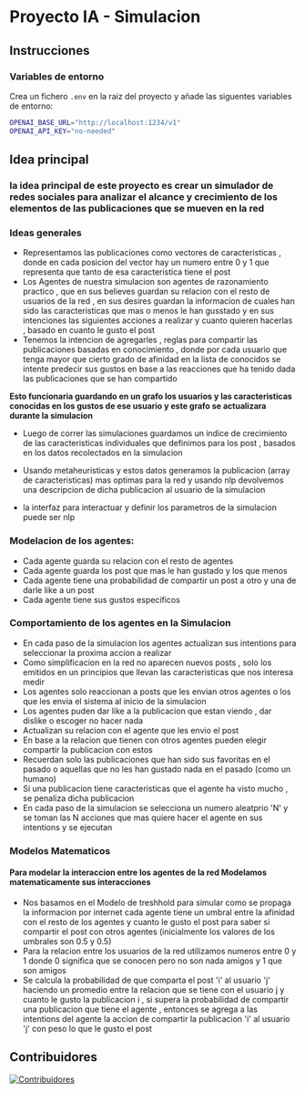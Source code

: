 # Proyecto IA - Simulacion

## Instrucciones

### Variables de entorno

Crea un fichero `.env` en la raiz del proyecto y añade las siguentes variables de entorno:

```bash
OPENAI_BASE_URL="http://localhost:1234/v1"
OPENAI_API_KEY="no-needed"
```


## Idea principal

### la idea principal de este proyecto es crear un simulador de redes sociales para analizar el alcance y crecimiento de los elementos de las publicaciones que se mueven en la red

### Ideas generales

- Representamos las publicaciones como vectores de caracteristicas , donde en cada posicion del vector hay un numero entre 0 y 1 que representa que tanto de esa caracteristica tiene el post
- Los Agentes de nuestra simulacion son agentes de razonamiento practico , que en sus believes guardan su relacion con el resto de usuarios de la red , en sus desires guardan la informacion de cuales han sido las caracteristicas que mas o menos le han gusstado y en sus intenciones las siguientes acciones a realizar y cuanto quieren hacerlas , basado en cuanto le gusto el post
- Tenemos la intencion de agregarles , reglas para compartir las publicaciones basadas en conocimiento , donde por cada usuario que tenga mayor que cierto grado de afinidad en la lista de conocidos se intente predecir sus gustos en base a las reacciones que ha tenido dada las publicaciones que se han compartido

__Esto funcionaria guardando en un grafo los usuarios y las caracteristicas conocidas en los gustos de ese usuario y este grafo se actualizara durante la simulacion__

- Luego de correr las simulaciones guardamos un indice de crecimiento de las caracteristicas individuales que definimos para los post , basados en los datos recolectados en la simulacion
- Usando metaheuristicas y estos datos generamos la publicacion (array de caracteristicas) mas optimas para la red y usando nlp devolvemos una descripcion de dicha publicacion al usuario de la simulacion

- la interfaz para interactuar y definir los parametros de la simulacion puede ser nlp

### Modelacion de los agentes:

- Cada agente guarda su relacion con el resto de agentes
- Cada agente guarda los post que mas le han gustado y los que menos
- Cada agente tiene una probabilidad de compartir un post a otro y una de darle like a un post
- Cada agente tiene sus gustos especificos

### Comportamiento de los agentes en la Simulacion

- En cada paso de la simulacion los agentes actualizan sus intentions para seleccionar la proxima accion a realizar
- Como simplificacion en la red no aparecen nuevos posts , solo los emitidos en un principios que llevan las caracteristicas que nos interesa medir
- Los agentes solo reaccionan a posts que les envian otros agentes o los que les envia el sistema al inicio de la simulacion
- Los agentes puden dar like a la publicacion que estan viendo , dar dislike o escoger no hacer nada
- Actualizan su relacion con el agente que les envio el post
- En base a la relacion que tienen con otros agentes pueden elegir compartir la publicacion con estos
- Recuerdan solo las publicaciones que han sido sus favoritas en el pasado o aquellas que no les han gustado nada en el pasado (como un humano)
- Si una publicacion tiene caracteristicas que el agente ha visto mucho , se penaliza dicha publicacion
- En cada paso de la simulacion se selecciona un numero aleatprio 'N' y se toman las N acciones que mas quiere hacer el agente en sus intentions y se ejecutan

### Modelos Matematicos

#### Para modelar la interaccion entre los agentes de la red Modelamos matematicamente sus interacciones

- Nos basamos en el Modelo de treshhold para simular como se propaga la informacion por internet cada agente tiene un umbral entre la afinidad con el resto de los agentes y cuanto le gusto el post para saber si compartir el post con otros agentes (inicialmente los valores de los umbrales son 0.5 y 0.5)
- Para la relacion entre los usuarios de la red utilizamos numeros entre 0 y 1 donde 0 significa que se conocen pero no son nada amigos y 1 que son amigos
- Se calcula la probabilidad de que comparta el post 'i' al usuario 'j' haciendo un promedio entre la relacion que se tiene con el usuario j y cuanto le gusto la publicacion i , si supera la probabilidad de compartir una publicacion que tiene el agente , entonces se agrega a las intentions del agente la accion de compartir la publicacion 'i' al usuario 'j' con peso lo que le gusto el post


## Contribuidores

[![Contribuidores](https://contrib.rocks/image?repo=AlexSanchez-bit/social-network-simulation)](https://github.com/AlexSanchez-bit/social-network-simulation/graphs/contributors)